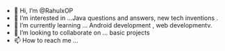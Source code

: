 - 👋 Hi, I’m @RahulxOP
- 👀 I’m interested in ...Java questions and answers, new tech inventions .
- 🌱 I’m currently learning ... Android development , web developmentv.
- 💞️ I’m looking to collaborate on ... basic projects
- 📫 How to reach me ... 

<!---
RahulxOP/RahulxOP is a ✨ special ✨ repository because its `README.md` (this file) appears on your GitHub profile.
You can click the Preview link to take a look at your changes.
--->
